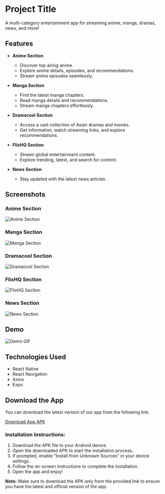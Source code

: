 # Project Title

A multi-category entertainment app for streaming anime, manga, dramas, news, and more!

## Features

- **Anime Section**
  - Discover top airing anime.
  - Explore anime details, episodes, and recommendations.
  - Stream anime episodes seamlessly.

- **Manga Section**
  - Find the latest manga chapters.
  - Read manga details and recommendations.
  - Stream manga chapters effortlessly.

- **Dramacool Section**
  - Access a vast collection of Asian dramas and movies.
  - Get information, watch streaming links, and explore recommendations.

- **FlixHQ Section**
  - Stream global entertainment content.
  - Explore trending, latest, and search for content.

- **News Section**
  - Stay updated with the latest news articles.

## Screenshots

<!-- Add screenshots or images for each section of your app -->

### Anime Section

![Anime Section](path/to/anime_screenshot.png)

### Manga Section

![Manga Section](path/to/manga_screenshot.png)

### Dramacool Section

![Dramacool Section](path/to/dramacool_screenshot.png)

### FlixHQ Section

![FlixHQ Section](path/to/flixhq_screenshot.png)

### News Section

![News Section](path/to/news_screenshot.png)

## Demo

<!-- Add GIFs or video links to showcase the app in action -->

![Demo GIF](path/to/demo.gif)

## Technologies Used

- React Native
- React Navigation
- Axios
- Expo

## Download the App

You can download the latest version of our app from the following link:

[Download App APK](./android/app/build/outputs/apk/debug/app-debug.apk)

### Installation Instructions:

1. Download the APK file to your Android device.
2. Open the downloaded APK to start the installation process.
3. If prompted, enable "Install from Unknown Sources" in your device settings.
4. Follow the on-screen instructions to complete the installation.
5. Open the app and enjoy!

**Note:** Make sure to download the APK only from the provided link to ensure you have the latest and official version of the app.

